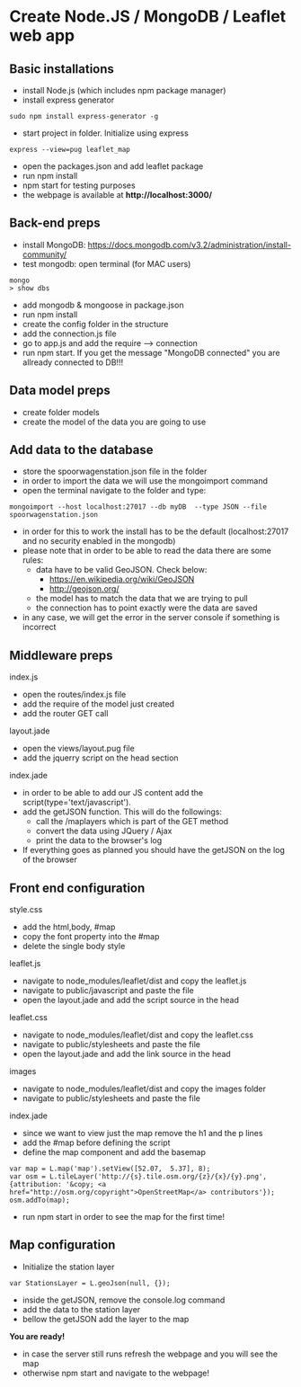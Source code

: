 # Create Node.JS / MongoDB / Leaflet web app

## Basic installations
- install Node.js (which includes npm package manager)
- install express generator
```
sudo npm install express-generator -g
```
- start project in folder. Initialize using express
```
express --view=pug leaflet_map
```
- open the packages.json and add leaflet package
- run npm install
- npm start for testing purposes
- the webpage is available at **http://localhost:3000/**

## Back-end preps
- install MongoDB: https://docs.mongodb.com/v3.2/administration/install-community/
- test mongodb: open terminal (for MAC users)
```
mongo
> show dbs
```
- add mongodb & mongoose in package.json
- run npm install
- create the config folder in the structure
- add the connection.js file
- go to app.js and add the require --> connection
- run npm start. If you get the message "MongoDB connected" you are allready connected to DB!!!

## Data model preps
- create folder models
- create the model of the data you are going to use

## Add data to the database
- store the spoorwagenstation.json file in the folder
- in order to import the data we will use the mongoimport command
- open the terminal navigate to the folder and type:
```
mongoimport --host localhost:27017 --db myDB  --type JSON --file spoorwagenstation.json
```
- in order for this to work the install has to be the default (localhost:27017 and no security enabled in the mongodb)
- please note that in order to be able to read the data there are some rules:
  - data have to be valid GeoJSON. Check below:
    - https://en.wikipedia.org/wiki/GeoJSON
    - http://geojson.org/
  - the model has to match the data that we are trying to pull
  - the connection has to point exactly were the data are saved
- in any case, we will get the error in the server console if something is incorrect

## Middleware preps
index.js
- open the routes/index.js file
- add the require of the model just created
- add the router GET call

layout.jade
- open the views/layout.pug file
- add the jquerry script on the head section

index.jade
- in order to be able to add our JS content add the script(type='text/javascript').
- add the getJSON function. This will do the followings:
  - call the /maplayers which is part of the GET method
  - convert the data using JQuery / Ajax
  - print the data to the browser's log
- If everything goes as planned you should have the getJSON on the log of the browser

## Front end configuration
style.css
- add the html,body, #map
- copy the font property into the #map
- delete the single body style

leaflet.js
- navigate to node_modules/leaflet/dist and copy the leaflet.js
- navigate to public/javascript and paste the file
- open the layout.jade and add the script source in the head

leaflet.css
- navigate to node_modules/leaflet/dist and copy the leaflet.css
- navigate to public/stylesheets and paste the file
- open the layout.jade and add the link source in the head

images
- navigate to node_modules/leaflet/dist and copy the images folder
- navigate to public/stylesheets and paste the file

index.jade
- since we want to view just the map remove the h1 and the p lines
- add the #map before defining the script
- define the map component and add the basemap
```
var map = L.map('map').setView([52.07,  5.37], 8);
var osm = L.tileLayer('http://{s}.tile.osm.org/{z}/{x}/{y}.png', {attribution: '&copy; <a href="http://osm.org/copyright">OpenStreetMap</a> contributors'});
osm.addTo(map);
```
- run npm start in order to see the map for the first time!

## Map configuration
- Initialize the station layer
```
var StationsLayer = L.geoJson(null, {});
```
- inside the getJSON, remove the console.log command
- add the data to the station layer
- bellow the getJSON add the layer to the map

**You are ready!**
- in case the server still runs refresh the webpage and you will see the map
- otherwise npm start and navigate to the webpage!

